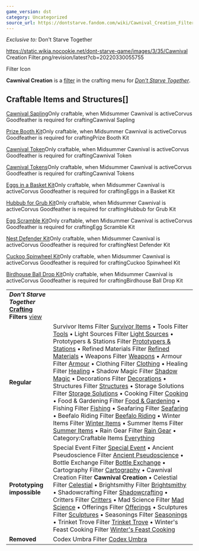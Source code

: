 ```yaml
---
game_version: dst
category: Uncategorized
source_url: https://dontstarve.fandom.com/wiki/Cawnival_Creation_Filter
---
```


*Exclusive to:* Don't Starve Together

 https://static.wikia.nocookie.net/dont-starve-game/images/3/35/Cawnival Creation Filter.png/revision/latest?cb=20220330055755 

Filter Icon

 

**Cawnival Creation** is a [filter](/wiki/Crafting#Crafting_Filter "Crafting") in the crafting menu for *[Don't Starve Together](/wiki/Don%27t_Starve_Together "Don't Starve Together")*.

## Craftable Items and Structures[]

[Cawnival Sapling](/wiki/Cawnival_Sapling "Cawnival Sapling")Only craftable, when Midsummer Cawnival is activeCorvus Goodfeather is required for craftingCawnival Sapling

[Prize Booth Kit](/wiki/Prize_Booth_Kit "Prize Booth Kit")Only craftable, when Midsummer Cawnival is activeCorvus Goodfeather is required for craftingPrize Booth Kit

[Cawnival Token](/wiki/Cawnival_Token "Cawnival Token")Only craftable, when Midsummer Cawnival is activeCorvus Goodfeather is required for craftingCawnival Token

[Cawnival Tokens](/wiki/Cawnival_Tokens "Cawnival Tokens")Only craftable, when Midsummer Cawnival is activeCorvus Goodfeather is required for craftingCawnival Tokens

[Eggs in a Basket Kit](/wiki/Eggs_in_a_Basket_Kit "Eggs in a Basket Kit")Only craftable, when Midsummer Cawnival is activeCorvus Goodfeather is required for craftingEggs in a Basket Kit

[Hubbub for Grub Kit](/wiki/Hubbub_for_Grub_Kit "Hubbub for Grub Kit")Only craftable, when Midsummer Cawnival is activeCorvus Goodfeather is required for craftingHubbub for Grub Kit

[Egg Scramble Kit](/wiki/Egg_Scramble_Kit "Egg Scramble Kit")Only craftable, when Midsummer Cawnival is activeCorvus Goodfeather is required for craftingEgg Scramble Kit

[Nest Defender Kit](/wiki/Nest_Defender_Kit "Nest Defender Kit")Only craftable, when Midsummer Cawnival is activeCorvus Goodfeather is required for craftingNest Defender Kit

[Cuckoo Spinwheel Kit](/wiki/Cuckoo_Spinwheel_Kit "Cuckoo Spinwheel Kit")Only craftable, when Midsummer Cawnival is activeCorvus Goodfeather is required for craftingCuckoo Spinwheel Kit

[Birdhouse Ball Drop Kit](/wiki/Birdhouse_Ball_Drop_Kit "Birdhouse Ball Drop Kit")Only craftable, when Midsummer Cawnival is activeCorvus Goodfeather is required for craftingBirdhouse Ball Drop Kit

|  |  |
| --- | --- |
| ***Don't Starve Together* [Crafting](/wiki/Crafting "Crafting") Filters** [view](/wiki/Template:Crafting_Filters "Template:Crafting Filters") | |
| **Regular** | Survivor Items Filter [Survivor Items](/wiki/Survivor_Items_Filter "Survivor Items Filter") • Tools Filter [Tools](/wiki/Tools_Filter "Tools Filter") • Light Sources Filter [Light Sources](/wiki/Light_Sources_Filter "Light Sources Filter") • Prototypers & Stations Filter [Prototypers & Stations](/wiki/Prototypers_%26_Stations_Filter "Prototypers & Stations Filter") • Refined Materials Filter [Refined Materials](/wiki/Refined_Materials_Filter "Refined Materials Filter") • Weapons Filter [Weapons](/wiki/Weapons_Filter "Weapons Filter") • Armour Filter [Armour](/wiki/Armour_Filter "Armour Filter") • Clothing Filter [Clothing](/wiki/Clothing_Filter "Clothing Filter") • Healing Filter [Healing](/wiki/Healing_Filter "Healing Filter") • Shadow Magic Filter [Shadow Magic](/wiki/Shadow_Magic_Filter "Shadow Magic Filter") • Decorations Filter [Decorations](/wiki/Decorations_Filter "Decorations Filter") • Structures Filter [Structures](/wiki/Structures_Filter "Structures Filter") • Storage Solutions Filter [Storage Solutions](/wiki/Storage_Solutions_Filter "Storage Solutions Filter") • Cooking Filter [Cooking](/wiki/Cooking_Filter "Cooking Filter") • Food & Gardening Filter [Food & Gardening](/wiki/Food_%26_Gardening_Filter "Food & Gardening Filter") • Fishing Filter [Fishing](/wiki/Fishing_Filter "Fishing Filter") • Seafaring Filter [Seafaring](/wiki/Seafaring_Filter "Seafaring Filter") • Beefalo Riding Filter [Beefalo Riding](/wiki/Beefalo_Riding_Filter "Beefalo Riding Filter") • Winter Items Filter [Winter Items](/wiki/Winter_Items_Filter "Winter Items Filter") • Summer Items Filter [Summer Items](/wiki/Summer_Items_Filter "Summer Items Filter") • Rain Gear Filter [Rain Gear](/wiki/Rain_Gear_Filter "Rain Gear Filter") • Category:Craftable Items [Everything](/wiki/Category:Craftable_Items "Category:Craftable Items") |
| **Prototyping impossible** | Special Event Filter [Special Event](/wiki/Special_Event_Filter "Special Event Filter") • Ancient Pseudoscience Filter [Ancient Pseudoscience](/wiki/Ancient_Pseudoscience_Filter "Ancient Pseudoscience Filter") • Bottle Exchange Filter [Bottle Exchange](/wiki/Bottle_Exchange_Filter "Bottle Exchange Filter") • Cartography Filter [Cartography](/wiki/Cartography_Filter "Cartography Filter") • Cawnival Creation Filter **Cawnival Creation** • Celestial Filter [Celestial](/wiki/Celestial_Filter "Celestial Filter") • Brightsmithy Filter [Brightsmithy](/wiki/Brightsmithy_Filter "Brightsmithy Filter") • Shadowcrafting Filter [Shadowcrafting](/wiki/Shadowcrafting_Filter "Shadowcrafting Filter") • Critters Filter [Critters](/wiki/Critters_Filter "Critters Filter") • Mad Science Filter [Mad Science](/wiki/Mad_Science_Filter "Mad Science Filter") • Offerings Filter [Offerings](/wiki/Offerings_Filter "Offerings Filter") • Sculptures Filter [Sculptures](/wiki/Sculptures_Filter "Sculptures Filter") • Seasonings Filter [Seasonings](/wiki/Seasonings_Filter "Seasonings Filter") • Trinket Trove Filter [Trinket Trove](/wiki/Trinket_Trove_Filter "Trinket Trove Filter") • Winter's Feast Cooking Filter [Winter's Feast Cooking](/wiki/Winter%27s_Feast_Cooking_Filter "Winter's Feast Cooking Filter") |
| **Removed** | Codex Umbra Filter [Codex Umbra](/wiki/Codex_Umbra_Filter "Codex Umbra Filter") |
